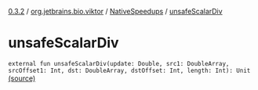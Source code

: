 [0.3.2](../../index.md) / [org.jetbrains.bio.viktor](../index.md) / [NativeSpeedups](index.md) / [unsafeScalarDiv](.)

# unsafeScalarDiv

`external fun unsafeScalarDiv(update: Double, src1: DoubleArray, srcOffset1: Int, dst: DoubleArray, dstOffset: Int, length: Int): Unit` [(source)](https://github.com/JetBrains-Research/viktor/blob/0.3.2/src/main/kotlin/org/jetbrains/bio/viktor/NativeSpeedups.kt#L39)
